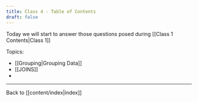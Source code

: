 ```yaml
---
title: Class 4 - Table of Contents
draft: false
---
```

Today we will start to answer those questions posed during [[Class 1 Contents|Class 1]]

Topics:
- [[Grouping|Grouping Data]]
- [[JOINS]]
- 

---
Back to [[content/index|index]]
